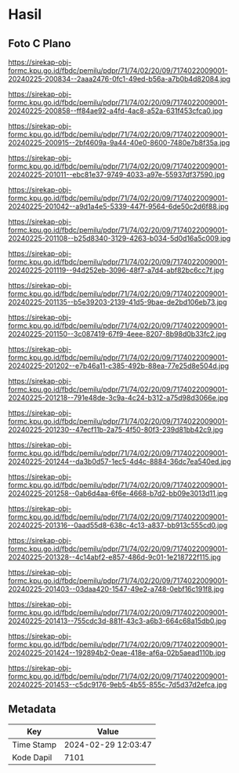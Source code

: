 # Hasil

## Foto C Plano

https://sirekap-obj-formc.kpu.go.id/fbdc/pemilu/pdpr/71/74/02/20/09/7174022009001-20240225-200834--2aaa2476-0fc1-49ed-b56a-a7b0b4d82084.jpg

https://sirekap-obj-formc.kpu.go.id/fbdc/pemilu/pdpr/71/74/02/20/09/7174022009001-20240225-200858--ff84ae92-a4fd-4ac8-a52a-631f453cfca0.jpg

https://sirekap-obj-formc.kpu.go.id/fbdc/pemilu/pdpr/71/74/02/20/09/7174022009001-20240225-200915--2bf4609a-9a44-40e0-8600-7480e7b8f35a.jpg

https://sirekap-obj-formc.kpu.go.id/fbdc/pemilu/pdpr/71/74/02/20/09/7174022009001-20240225-201011--ebc81e37-9749-4033-a97e-55937df37590.jpg

https://sirekap-obj-formc.kpu.go.id/fbdc/pemilu/pdpr/71/74/02/20/09/7174022009001-20240225-201042--a9d1a4e5-5339-447f-9564-6de50c2d6f88.jpg

https://sirekap-obj-formc.kpu.go.id/fbdc/pemilu/pdpr/71/74/02/20/09/7174022009001-20240225-201108--b25d8340-3129-4263-b034-5d0d16a5c009.jpg

https://sirekap-obj-formc.kpu.go.id/fbdc/pemilu/pdpr/71/74/02/20/09/7174022009001-20240225-201119--94d252eb-3096-48f7-a7d4-abf82bc6cc7f.jpg

https://sirekap-obj-formc.kpu.go.id/fbdc/pemilu/pdpr/71/74/02/20/09/7174022009001-20240225-201135--b5e39203-2139-41d5-9bae-de2bd106eb73.jpg

https://sirekap-obj-formc.kpu.go.id/fbdc/pemilu/pdpr/71/74/02/20/09/7174022009001-20240225-201150--3c087419-67f9-4eee-8207-8b98d0b33fc2.jpg

https://sirekap-obj-formc.kpu.go.id/fbdc/pemilu/pdpr/71/74/02/20/09/7174022009001-20240225-201202--e7b46a11-c385-492b-88ea-77e25d8e504d.jpg

https://sirekap-obj-formc.kpu.go.id/fbdc/pemilu/pdpr/71/74/02/20/09/7174022009001-20240225-201218--791e48de-3c9a-4c24-b312-a75d98d3066e.jpg

https://sirekap-obj-formc.kpu.go.id/fbdc/pemilu/pdpr/71/74/02/20/09/7174022009001-20240225-201230--47ecf11b-2a75-4f50-80f3-239d81bb42c9.jpg

https://sirekap-obj-formc.kpu.go.id/fbdc/pemilu/pdpr/71/74/02/20/09/7174022009001-20240225-201244--da3b0d57-1ec5-4d4c-8884-36dc7ea540ed.jpg

https://sirekap-obj-formc.kpu.go.id/fbdc/pemilu/pdpr/71/74/02/20/09/7174022009001-20240225-201258--0ab6d4aa-6f6e-4668-b7d2-bb09e3013d11.jpg

https://sirekap-obj-formc.kpu.go.id/fbdc/pemilu/pdpr/71/74/02/20/09/7174022009001-20240225-201316--0aad55d8-638c-4c13-a837-bb913c555cd0.jpg

https://sirekap-obj-formc.kpu.go.id/fbdc/pemilu/pdpr/71/74/02/20/09/7174022009001-20240225-201328--4c14abf2-e857-486d-9c01-1e218722f115.jpg

https://sirekap-obj-formc.kpu.go.id/fbdc/pemilu/pdpr/71/74/02/20/09/7174022009001-20240225-201403--03daa420-1547-49e2-a748-0ebf16c191f8.jpg

https://sirekap-obj-formc.kpu.go.id/fbdc/pemilu/pdpr/71/74/02/20/09/7174022009001-20240225-201413--755cdc3d-881f-43c3-a6b3-664c68a15db0.jpg

https://sirekap-obj-formc.kpu.go.id/fbdc/pemilu/pdpr/71/74/02/20/09/7174022009001-20240225-201424--192894b2-0eae-418e-af6a-02b5aead110b.jpg

https://sirekap-obj-formc.kpu.go.id/fbdc/pemilu/pdpr/71/74/02/20/09/7174022009001-20240225-201453--c5dc9176-9eb5-4b55-855c-7d5d37d2efca.jpg


## Metadata

| Key        | Value               |
| ---------- | ------------------- |
| Time Stamp | 2024-02-29 12:03:47 |
| Kode Dapil | 7101                |



